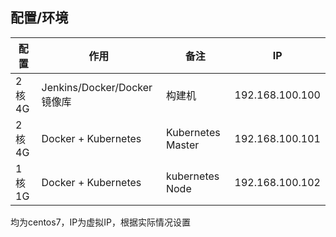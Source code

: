 ## 配置/环境

| 配置 | 作用 | 备注 | IP |
| - | - | - | - |
| 2核4G | Jenkins/Docker/Docker镜像库 | 构建机 | 192.168.100.100 |
| 2核4G | Docker + Kubernetes | Kubernetes Master | 192.168.100.101 |
| 1核1G | Docker + Kubernetes | kubernetes Node | 192.168.100.102 |

均为centos7，IP为虚拟IP，根据实际情况设置

